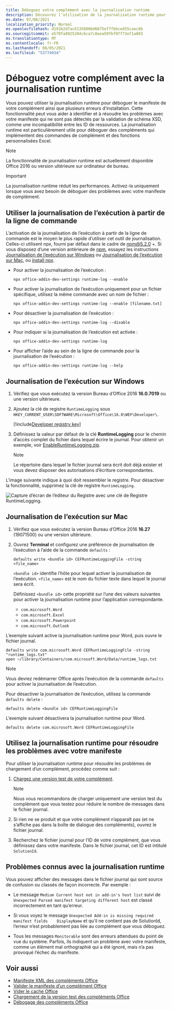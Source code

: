 ```yaml
---
title: Déboguez votre complément avec la journalisation runtime
description: Découvrez l’utilisation de la journalisation runtime pour déboguer votre complément.
ms.date: 07/08/2021
localization_priority: Normal
ms.openlocfilehash: d191b2d7ac6135600bd6875ef7fbbced55caec8b
ms.sourcegitcommit: e570fa8925204c6ca7c8aea59fbf07f73ef1a803
ms.translationtype: MT
ms.contentlocale: fr-FR
ms.lasthandoff: 08/05/2021
ms.locfileid: "53774034"
---
```

# <a name="debug-your-add-in-with-runtime-logging"></a>Déboguez votre complément avec la journalisation runtime

Vous pouvez utiliser la journalisation runtime pour déboguer le manifeste de votre complément ainsi que plusieurs erreurs d’installation. Cette fonctionnalité peut vous aider à identifier et à résoudre les problèmes avec votre manifeste qui ne sont pas détectés par la validation de schéma XSD, comme une incompatibilité entre les ID de ressources. La journalisation runtime est particulièrement utile pour déboguer des compléments qui implémentent des commandes de complément et des fonctions personnalisées Excel.

> [!NOTE]
> La fonctionnalité de journalisation runtime est actuellement disponible Office 2016 ou version ultérieure sur ordinateur de bureau.

> [!IMPORTANT]
> La journalisation runtime réduit les performances. Activez-la uniquement lorsque vous avez besoin de déboguer des problèmes avec votre manifeste de complément.

## <a name="use-runtime-logging-from-the-command-line"></a>Utiliser la journalisation de l’exécution à partir de la ligne de commande

L’activation de la journalisation de l’exécution à partir de la ligne de commande est le moyen le plus rapide d’utiliser cet outil de journalisation. Celles-ci utilisent npx, fourni par défaut dans le cadre de npm@5.2.0 +. Si vous disposez d’une version antérieure de [npm](https://www.npmjs.com/), essayez les instructions [Journalisation de l’exécution sur Windows](#runtime-logging-on-windows) ou [Journalisation de l’exécution sur Mac](#runtime-logging-on-mac), ou [install npx](https://www.npmjs.com/package/npx).

- Pour activer la journalisation de l’exécution :

    ```command&nbsp;line
    npx office-addin-dev-settings runtime-log --enable
    ```

- Pour activer la journalisation de l’exécution uniquement pour un fichier spécifique, utilisez la même commande avec un nom de fichier :

    ```command&nbsp;line
    npx office-addin-dev-settings runtime-log --enable [filename.txt]
    ```

- Pour désactiver la journalisation de l’exécution :

    ```command&nbsp;line
    npx office-addin-dev-settings runtime-log --disable
    ```

- Pour indiquer si la journalisation de l’exécution est activée :

    ```command&nbsp;line
    npx office-addin-dev-settings runtime-log
    ```

- Pour afficher l’aide au sein de la ligne de commande pour la journalisation de l’exécution :

    ```command&nbsp;line
    npx office-addin-dev-settings runtime-log --help
    ```

## <a name="runtime-logging-on-windows"></a>Journalisation de l’exécution sur Windows

1. Vérifiez que vous exécutez la version Bureau d’Office 2016 **16.0.7019** ou une version ultérieure.

2. Ajoutez la clé de registre `RuntimeLogging` sous `HKEY_CURRENT_USER\SOFTWARE\Microsoft\Office\16.0\WEF\Developer\`.

    [!include[Developer registry key](../includes/developer-registry-key.md)]

3. Définissez la valeur par défaut de la clé **RuntimeLogging** pour le chemin d’accès complet du fichier dans lequel écrire le journal. Pour obtenir un exemple, voir [EnableRuntimeLogging.zip](https://github.com/OfficeDev/Office-Add-in-Commands-Samples/raw/master/Tools/RuntimeLogging/EnableRuntimeLogging.zip).

    > [!NOTE]
    > Le répertoire dans lequel le fichier journal sera écrit doit déjà exister et vous devez disposer des autorisations d’écriture correspondantes.

L’image suivante indique à quoi doit ressembler le registre. Pour désactiver la fonctionnalité, supprimez la clé de registre `RuntimeLogging`.

![Capture d’écran de l’éditeur du Registre avec une clé de Registre RuntimeLogging.](../images/runtime-logging-registry.png)

## <a name="runtime-logging-on-mac"></a>Journalisation de l’exécution sur Mac

1. Vérifiez que vous exécutez la version Bureau d’Office 2016 **16.27** (19071500) ou une version ultérieure.

2. Ouvrez **Terminal** et configurez une préférence de journalisation de l’exécution à l’aide de la commande `defaults` :

    ```command&nbsp;line
    defaults write <bundle id> CEFRuntimeLoggingFile -string <file_name>
    ```

    `<bundle id>` identifie l’hôte pour lequel activer la journalisation de l’exécution. `<file_name>` est le nom du fichier texte dans lequel le journal sera écrit.

    Définissez `<bundle id>` cette propriété sur l’une des valeurs suivantes pour activer la journalisation runtime pour l’application correspondante.

    - `com.microsoft.Word`
    - `com.microsoft.Excel`
    - `com.microsoft.Powerpoint`
    - `com.microsoft.Outlook`

L’exemple suivant active la journalisation runtime pour Word, puis ouvre le fichier journal.

```command&nbsp;line
defaults write com.microsoft.Word CEFRuntimeLoggingFile -string "runtime_logs.txt"
open ~/library/Containers/com.microsoft.Word/Data/runtime_logs.txt
```

> [!NOTE]
> Vous devrez redémarrer Office après l’exécution de la commande `defaults` pour activer la journalisation de l’exécution.

Pour désactiver la journalisation de l’exécution, utilisez la commande `defaults delete` :

```command&nbsp;line
defaults delete <bundle id> CEFRuntimeLoggingFile
```

L’exemple suivant désactivera la journalisation runtime pour Word.

```command&nbsp;line
defaults delete com.microsoft.Word CEFRuntimeLoggingFile
```

## <a name="use-runtime-logging-to-troubleshoot-issues-with-your-manifest"></a>Utilisez la journalisation runtime pour résoudre les problèmes avec votre manifeste

Pour utiliser la journalisation runtime pour résoudre les problèmes de chargement d’un complément, procédez comme suit :

1. [Chargez une version test de votre complément](sideload-office-add-ins-for-testing.md).

    > [!NOTE]
    > Nous vous recommandons de charger uniquement une version test du complément que vous testez pour réduire le nombre de messages dans le fichier journal.

2. Si rien ne se produit et que votre complément n’apparaît pas (et ne s’affiche pas dans la boîte de dialogue des compléments), ouvrez le fichier journal.

3. Recherchez le fichier journal pour l’ID de votre complément, que vous définissez dans votre manifeste. Dans le fichier journal, cet ID est intitulé `SolutionId`.

## <a name="known-issues-with-runtime-logging"></a>Problèmes connus avec la journalisation runtime

Vous pouvez afficher des messages dans le fichier journal qui sont source de confusion ou classés de façon incorrecte. Par exemple :

- Le message `Medium Current host not in add-in's host list` suivi de `Unexpected Parsed manifest targeting different host` est classé incorrectement en tant qu’erreur.

- Si vous voyez le message `Unexpected Add-in is missing required manifest fields    DisplayName` et qu’il ne contient pas de SolutionId, l’erreur n’est probablement pas liée au complément que vous déboguez.

- Tous les messages `Monitorable` sont des erreurs attendues du point de vue du système. Parfois, ils indiquent un problème avec votre manifeste, comme un élément mal orthographié qui a été ignoré, mais n’a pas provoqué l’échec du manifeste.

## <a name="see-also"></a>Voir aussi

- [Manifeste XML des compléments Office](../develop/add-in-manifests.md)
- [Valider le manifeste d’un complément Office](troubleshoot-manifest.md)
- [Vider le cache Office](clear-cache.md)
- [Chargement de la version test des compléments Office](sideload-office-add-ins-for-testing.md)
- [Débogage des compléments Office](debug-add-ins-using-f12-developer-tools-on-windows-10.md)
